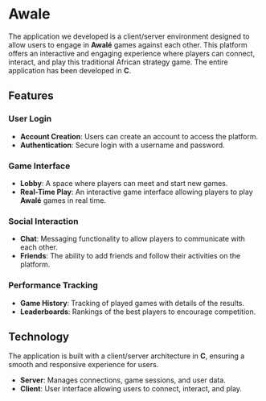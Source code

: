 # Awale

The application we developed is a client/server environment designed to allow users to engage in **Awalé** games against each other. This platform offers an interactive and engaging experience where players can connect, interact, and play this traditional African strategy game. The entire application has been developed in **C**.

## Features

### User Login

- **Account Creation**: Users can create an account to access the platform.
- **Authentication**: Secure login with a username and password.

### Game Interface

- **Lobby**: A space where players can meet and start new games.
- **Real-Time Play**: An interactive game interface allowing players to play **Awalé** games in real time.

### Social Interaction

- **Chat**: Messaging functionality to allow players to communicate with each other.
- **Friends**: The ability to add friends and follow their activities on the platform.

### Performance Tracking

- **Game History**: Tracking of played games with details of the results.
- **Leaderboards**: Rankings of the best players to encourage competition.

## Technology

The application is built with a client/server architecture in **C**, ensuring a smooth and responsive experience for users.

- **Server**: Manages connections, game sessions, and user data.
- **Client**: User interface allowing users to connect, interact, and play.
